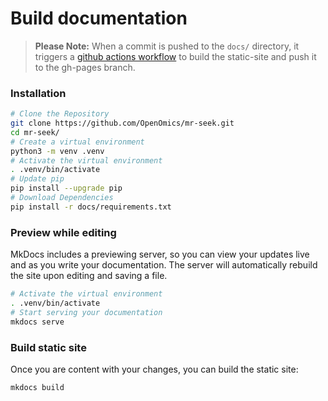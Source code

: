 # Build documentation  

> **Please Note:** When a commit is pushed to the `docs/` directory, it triggers a [github actions workflow](https://github.com/OpenOmics/mr-seek/actions) to build the static-site and push it to the gh-pages branch.

### Installation
```bash
# Clone the Repository
git clone https://github.com/OpenOmics/mr-seek.git
cd mr-seek/
# Create a virtual environment
python3 -m venv .venv
# Activate the virtual environment
. .venv/bin/activate
# Update pip
pip install --upgrade pip
# Download Dependencies
pip install -r docs/requirements.txt
```

### Preview while editing  
MkDocs includes a previewing server, so you can view your updates live and as you write your documentation. The server will automatically rebuild the site upon editing and saving a file.  
```bash
# Activate the virtual environment
. .venv/bin/activate
# Start serving your documentation
mkdocs serve
```

### Build static site  
Once you are content with your changes, you can build the static site:  
```bash
mkdocs build
```
